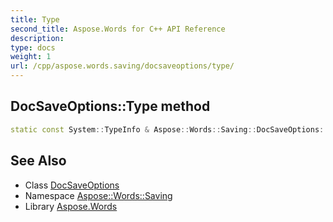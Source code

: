 ```yaml
---
title: Type
second_title: Aspose.Words for C++ API Reference
description: 
type: docs
weight: 1
url: /cpp/aspose.words.saving/docsaveoptions/type/
---
```

## DocSaveOptions::Type method




```cpp
static const System::TypeInfo & Aspose::Words::Saving::DocSaveOptions::Type()
```

## See Also

* Class [DocSaveOptions](../)
* Namespace [Aspose::Words::Saving](../../)
* Library [Aspose.Words](../../../)
